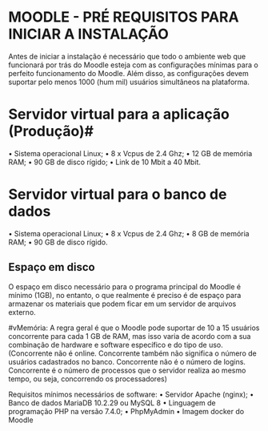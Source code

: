 # MOODLE - PRÉ REQUISITOS PARA INICIAR A INSTALAÇÃO #

Antes de iniciar a instalação é necessário que todo o ambiente web que funcionará por trás do Moodle esteja com as configurações mínimas para o perfeito funcionamento do Moodle. Além disso, as configurações devem suportar pelo menos 1000 (hum mil) usuários simultâneos na plataforma.

# Servidor virtual para a aplicação (Produção)#
  • Sistema operacional Linux; • 8 x Vcpus de 2.4 Ghz; • 12 GB de memória RAM; • 90 GB de disco rígido; • Link de 10 Mbit a 40 Mbit.

# Servidor virtual para o banco de dados #
  • Sistema operacional Linux; • 8 x Vcpus de 2.4 Ghz; • 8 GB de memória RAM; • 90 GB de disco rígido.

## Espaço em disco ##
O espaço em disco necessário para o programa principal do Moodle é mínimo (1GB), no entanto, o que realmente é preciso é de espaço para armazenar os materiais que podem ficar em um servidor de arquivos externo.

#vMemória: A regra geral é que o Moodle pode suportar de 10 a 15 usuários concorrente para cada 1 GB de RAM, mas isso varia de acordo com a sua combinação de hardware e software específico e do tipo de uso. (Concorrente não é online. Concorrente também não significa o número de usuários cadastrados no banco. Concorrente não é o número de logins. Concorrente é o número de processos que o servidor realiza ao mesmo tempo, ou seja, concorrendo os processadores)

Requisitos mínimos necessários de software:
• Servidor Apache (nginx); • Banco de dados MariaDB 10.2.29 ou MySQL 8 • Linguagem de programação PHP na versão 7.4.0; • PhpMyAdmin • Imagem docker do Moodle
